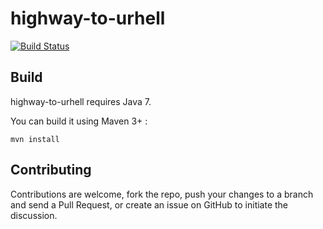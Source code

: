 # highway-to-urhell

[![Build Status](https://travis-ci.org/highway-to-urhell/highway-to-urhell.svg)](https://travis-ci.org/highway-to-urhell/highway-to-urhell)

## Build

highway-to-urhell requires Java 7.

You can build it using Maven 3+ : 

`mvn install`



## Contributing

Contributions are welcome, fork the repo, push your changes to a branch and send a Pull Request, or create an issue on GitHub to initiate the discussion.
